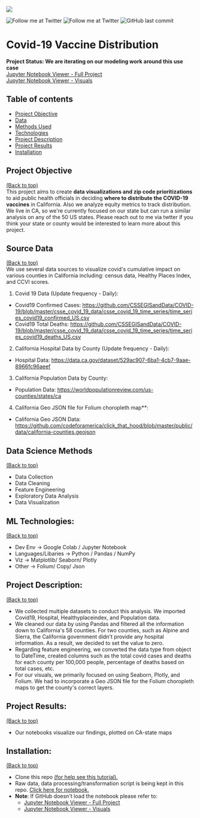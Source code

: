 <img src="https://news.blr.com/app/uploads/sites/2/2020/12/COVID19-vaccine.jpg">

<!-- Add buttons here -->
![Follow me at Twitter](https://img.shields.io/twitter/follow/NMashinchi?style=social)
![Follow me at Twitter](https://img.shields.io/twitter/follow/leggomymego?style=social)
![GitHub last commit](https://img.shields.io/github/last-commit/megano/vaccine)

# Covid-19 Vaccine Distribution
**Project Status: We are iterating on our modeling work around this use case**
<br>
<a href="https://nbviewer.jupyter.org/github/megano/vaccine/blob/main/prioritization_analysis.ipynb" target="_blank">Jupyter Notebook Viewer - Full Project</a>
<br>
<a href="https://nbviewer.jupyter.org/github/megano/vaccine/blob/main/prioritization_analysis_visuals.ipynb" target="_blank">Jupyter Notebook Viewer - Visuals</a>

## Table of contents
- [Project Objective](#summary)
- [Data](#data)
- [Methods Used](#methods-used)
- [Technologies](#technologies)
- [Project Description](#project-description)
- [Project Results](#project-results)
- [Installation](#installation)

## Project Objective
[(Back to top)](#table-of-contents)
<br>
This project aims to create **data visualizations and zip code prioritizations** to aid public health officials in deciding **where to distribute the COVID-19 vaccines** in California.  Also we analyze equity metrics to track distribution. We live in CA, so we're currently focused on our state but can run a similar analysis on any of the 50 US states. Please reach out to me via twtter if you think your state or county would be interested to learn more about this project.

## Source Data
[(Back to top)](#table-of-contents)
<br>
We use several data sources to visualize covid's cumulative impact on various counties in California including: census data, Healthy Places Index, and CCVI scores.
<br>
1. Covid 19 Data (Update frequency - Daily):
- Covid19 Confirmed Cases: https://github.com/CSSEGISandData/COVID-19/blob/master/csse_covid_19_data/csse_covid_19_time_series/time_series_covid19_confirmed_US.csv
- Covid19 Total Deaths: https://github.com/CSSEGISandData/COVID-19/blob/master/csse_covid_19_data/csse_covid_19_time_series/time_series_covid19_deaths_US.csv
2. California Hospital Data by County (Update frequency - Daily):
- Hospital Data: https://data.ca.gov/dataset/529ac907-6ba1-4cb7-9aae-8966fc96aeef
3. California Population Data by County:
- Population Data: https://worldpopulationreview.com/us-counties/states/ca
4. California Geo JSON file for Folium choropleth map**:
- California Geo JSON Data: https://github.com/codeforamerica/click_that_hood/blob/master/public/data/california-counties.geojson

## Data Science Methods
[(Back to top)](#table-of-contents)
<br>
+ Data Collection 
+ Data Cleaning
+ Feature Engineering
+ Exploratory Data Analysis
+ Data Visualization

## ML Technologies:
[(Back to top)](#table-of-contents)
<br>
+ Dev Env -> Google Colab / Jupyter Notebook
+ Languages/Libaries -> Python / Pandas / NumPy
+ Viz -> Matplotlib/ Seaborn/ Plotly
+ Other -> Folium/ Copy/ Json

## Project Description:
[(Back to top)](#table-of-contents)
<br>
+ We collected multiple datasets to conduct this analysis. We imported Covid19, Hospital, Healthyplaceindex, and Population data. 
+ We cleaned our data by using Pandas and filtered all the information down to California's 58 counties. For two counties, such as Alpine and Sierra, the California government didn't provide any hospital information. As a result, we decided to set the value to zero. 
+ Regarding feature engineering, we converted the data type from object to  DateTime, created columns such as the total covid cases and deaths for each county per 100,000 people, percentage of deaths based on total cases, etc.
+ For our visuals, we primarily focused on using Seaborn, Plotly, and Folium. We had to incorporate a Geo JSON file for the Folium choropleth maps to get the county's correct layers. 

## Project Results:
[(Back to top)](#table-of-contents)
<br>
+ Our notebooks visualize our findings, plotted on CA-state maps

## Installation:
[(Back to top)](#table-of-contents)
<br>
+ Clone this repo <a href="https://docs.github.com/en/free-pro-team@latest/github/creating-cloning-and-archiving-repositories/cloning-a-repository" target="_blank">(for help see this tutorial).</a>
+ Raw data, data processing/transformation script is being kept in this repo. <a href="https://github.com/megano/vaccine/blob/main/prioritization_analysis.ipynb" target="_blank">Click here for notebook.</a>
+ **Note**: If GitHub doesn't load the notebook please refer to:
     + <a href="https://nbviewer.jupyter.org/github/megano/vaccine/blob/main/prioritization_analysis.ipynb" target="_blank">Jupyter Notebook Viewer - Full 
  Project</a>
     + <a href="https://nbviewer.jupyter.org/github/megano/vaccine/blob/main/prioritization_analysis_visuals.ipynb" target="_blank">Jupyter Notebook Viewer - Visuals</a>



